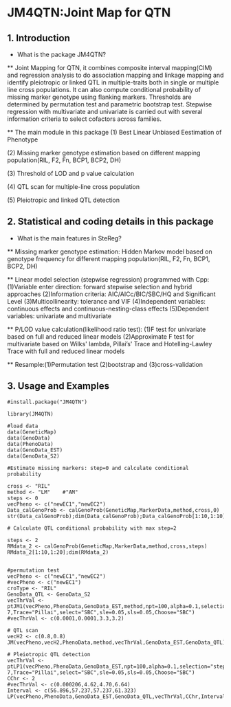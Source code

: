 # JM4QTN:Joint Map for QTN
## 1. Introduction

* What is the package JM4QTN?

** Joint Mapping for QTN, it combines composite interval mapping(CIM) and regression analysis to do association mapping and linkage mapping and identify pleiotropic or linked QTL in multiple-traits both in single or multiple line cross populations. It can also compute conditional probability of missing marker genotype using flanking markers. Thresholds are determined by permutation test and parametric bootstrap test. Stepwise regression with multivariate and univariate is carried out with several information criteria to select cofactors across families.

** The main module in this package
(1) Best Linear Unbiased Eestimation of Phenotype 

(2) Missing marker genotype estimation based on different mapping population(RIL, F2, Fn, BCP1, BCP2, DH)

(3) Threshold of LOD and p value calculation

(4) QTL scan for multiple-line cross population

(5) Pleiotropic and linked QTL detection

## 2. Statistical and coding details in this package

* What is the main features in SteReg?

** Missing marker genotype estimation: Hidden Markov model based on genotype frequency for different mapping population(RIL, F2, Fn, BCP1, BCP2, DH)

** Linear model selection (stepwise regression) programmed with Cpp: (1)Variable enter direction: forward stepwise selection and hybrid approaches (2)Information criteria: AIC/AICc/BIC/SBC/HQ and Significant Level (3)Multicollinearity: tolerance and VIF (4)Independent variables: continuous effects and continuous-nesting-class effects (5)Dependent variables: univariate and multivariate

** P/LOD value calculation(likelihood ratio test): (1)F test for univariate based on full and reduced linear models (2)Approximate F test for multivariate based on Wilks' lambda, Pillai’s' Trace and Hotelling-Lawley Trace with full and reduced linear models

** Resample:(1)Permutation test (2)bootstrap and (3)cross-validation

## 3. Usage and Examples
	#install.package("JM4QTN")
	
	library(JM4QTN)
	
	#load data
	data(GeneticMap)
	data(GenoData)
	data(PhenoData)
	data(GenoData_EST)
	data(GenoData_S2)
	
	#Estimate missing markers: step=0 and calculate conditional probability

	cross <- "RIL"
	method <- "LM"    #"AM"
	steps <- 0
	vecPheno <- c("newEC1","newEC2")
	Data_calGenoProb <- calGenoProb(GeneticMap,MarkerData,method,cross,0)
	str(Data_calGenoProb);dim(Data_calGenoProb);Data_calGenoProb[1:10,1:10]

	# Calculate QTL conditional probability with max step=2
	
	steps <- 2
	RMdata_2 <- calGenoProb(GeneticMap,MarkerData,method,cross,steps)
	RMdata_2[1:10,1:20];dim(RMdata_2)

	
	#permutation test
	vecPheno <- c("newEC1","newEC2")
	#vecPheno <- c("newEC1")
	croType <- "RIL"
	GenoData_QTL <- GenoData_S2
	vecThrVal <- ptJM1(vecPheno,PhenoData,GenoData_EST,method,npt=100,alpha=0.1,selection="stepwise",tolerance=1e-7,Trace="Pillai",select="SBC",sle=0.05,sls=0.05,Choose="SBC")
	#vecThrVal <- c(0.0001,0.0001,3.3,3.2)
	
	# QTL scan
	vecH2 <- c(0.8,0.8)
	JM(vecPheno,vecH2,PhenoData,method,vecThrVal,GenoData_EST,GenoData_QTL)
	
	# Pleiotropic QTL detection
	vecThrVal <- ptLP1(vecPheno,PhenoData,GenoData_EST,npt=100,alpha=0.1,selection="stepwise",tolerance=1e-7,Trace="Pillai",select="SBC",sle=0.05,sls=0.05,Choose="SBC")
	CChr <- 2
	#vecThrVal <- c(0.000206,4.62,4.70,6.64)
	Interval <- c(56.896,57.237,57.237,61.323)
	LP(vecPheno,PhenoData,GenoData_EST,GenoData_QTL,vecThrVal,CChr,Interval,nPB=200,alpha=0.05)
